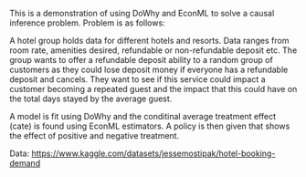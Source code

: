 
This is a demonstration of using DoWhy and EconML to solve a causal inference problem. Problem is as follows:

A hotel group holds data for different hotels and resorts. Data ranges from room rate, amenities desired, refundable or non-refundable deposit etc. 
The group wants to offer a refundable deposit ability to a random group of customers as they could lose deposit money if everyone has a refundable deposit and cancels.
They want to see if this service could impact a customer becoming a repeated guest and the impact that this could have on the total days stayed by the average guest.

A model is fit using DoWhy and the conditinal average treatment effect (cate) is found using EconML estimators. 
A policy is then given that shows the effect of positive and negative treatment.

Data: https://www.kaggle.com/datasets/jessemostipak/hotel-booking-demand
